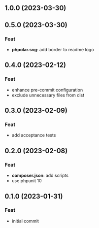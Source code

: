 ## 1.0.0 (2023-03-30)

## 0.5.0 (2023-03-30)

### Feat

- **phpolar.svg**: add border to readme logo

## 0.4.0 (2023-02-12)

### Feat

- enhance pre-commit configuration
- exclude unnecessary files from dist

## 0.3.0 (2023-02-09)

### Feat

- add acceptance tests

## 0.2.0 (2023-02-08)

### Feat

- **composer.json**: add scripts
- use phpunit 10

## 0.1.0 (2023-01-31)

### Feat

- initial commit
